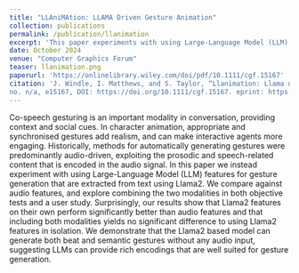 ```yaml
---
title: "LLAniMAtion: LLAMA Driven Gesture Animation"
collection: publications
permalink: /publication/llanimation
excerpt: 'This paper experiments with using Large-Language Model (LLM) features for gesture generation that are extracted from text using Llama2.'
date: October 2024
venue: "Computer Graphics Forum"
teaser: llanimation.png
paperurl: 'https://onlinelibrary.wiley.com/doi/pdf/10.1111/cgf.15167'
citation: 'J. Windle, I. Matthews, and S. Taylor, “Llanimation: Llama driven gesture animation,” Computer Graphics Forum, vol. n/a,
no. n/a, e15167, DOI: https://doi.org/10.1111/cgf.15167. eprint: https://onlinelibrary.wiley.com/doi/pdf/10.1111/cgf.15167.'
---
```


Co-speech gesturing is an important modality in conversation, providing context and social cues. In character animation, appropriate and synchronised gestures add realism, and can make interactive agents more engaging. Historically, methods for automatically generating gestures were predominantly audio-driven, exploiting the prosodic and speech-related content that is encoded in the audio signal. In this paper we instead experiment with using Large-Language Model (LLM) features for gesture generation that are extracted from text using Llama2. We compare against audio features, and explore combining the two modalities in both objective tests and a user study. Surprisingly, our results show that Llama2 features on their own perform significantly better than audio features and that including both modalities yields no significant difference to using Llama2 features in isolation. We demonstrate that the Llama2 based model can generate both beat and semantic gestures without any audio input, suggesting LLMs can provide rich encodings that are well suited for gesture generation.